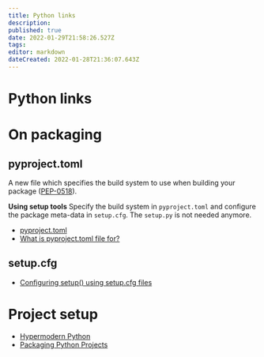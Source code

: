 ```yaml
---
title: Python links
description: 
published: true
date: 2022-01-29T21:58:26.527Z
tags: 
editor: markdown
dateCreated: 2022-01-28T21:36:07.643Z
---
```


# Python links

# On packaging

## pyproject.toml

A new file which specifies the build system to use when building your package ([PEP-0518](https://www.python.org/dev/peps/pep-0518/)). 

**Using setup tools**
Specify the build system in `pyproject.toml` and configure the package meta-data in `setup.cfg`. The `setup.py` is not needed anymore.

* [pyproject.toml](https://martin-thoma.com/pyproject-toml/)
* [What is pyproject.toml file for?](https://stackoverflow.com/questions/62983756/what-is-pyproject-toml-file-for)

## setup.cfg

* [Configuring setup() using setup.cfg files](https://setuptools.pypa.io/en/latest/userguide/declarative_config.html)


# Project setup

* [Hypermodern Python](https://cjolowicz.github.io/posts/hypermodern-python-01-setup/)
* [Packaging Python Projects](https://packaging.python.org/en/latest/tutorials/packaging-projects/)
